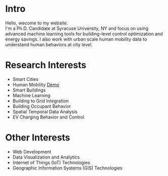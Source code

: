 # Intro

Hello, wecome to my website.  
I'm a Ph.D. Candidate at Syracuse University, NY and focus on using advanced machine learning tools for building-level control optimization and energy savings. I also work with urban scale human mobility data to understand human behaviors at city level.

# Research Interests

- Smart Cities
- Human Mobility [Demo](/cv)
- Smart Buildings
- Machine Learning
- Building to Grid Integration
- Building Occupant Behavior
- Spatial Temporal Data Analysis
- EV Charging Behavior and Control

# Other Interests
- Web Development
- Data Visualization and Analytics
- Internet of Things (IoT) Technologies
- Geographic Information Systems (GIS) Technologies
